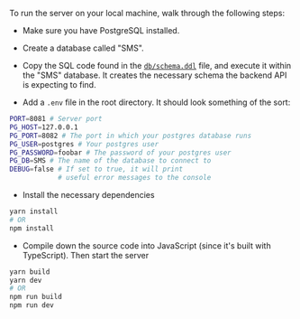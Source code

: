 To run the server on your local machine, walk through the following steps:

- Make sure you have PostgreSQL installed.

- Create a database called "SMS".

- Copy the SQL code found in the [`db/schema.ddl`](https://github.com/obadakhalili/SMS/blob/main/server/src/db/schema.ddl) file, and execute it within the "SMS" database. It creates the necessary schema the backend API is expecting to find.

- Add a `.env` file in the root directory. It should look something of the sort:

```sh
PORT=8081 # Server port
PG_HOST=127.0.0.1
PG_PORT=8082 # The port in which your postgres database runs
PG_USER=postgres # Your postgres user
PG_PASSWORD=foobar # The password of your postgres user
PG_DB=SMS # The name of the database to connect to
DEBUG=false # If set to true, it will print
            # useful error messages to the console
```

- Install the necessary dependencies

```sh
yarn install
# OR
npm install
```

- Compile down the source code into JavaScript (since it's built with TypeScript). Then start the server

```sh
yarn build
yarn dev
# OR
npm run build
npm run dev
```
